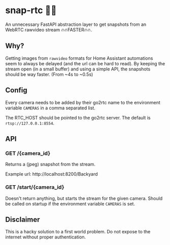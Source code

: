 # snap-rtc 📸🔥

An unnecessary FastAPI abstraction layer to get snapshots from an WebRTC rawvideo stream 🔥🔥FASTER🔥🔥.

## Why?

Getting images from `rawvideo` formats for Home Assistant automations seem to always be delayed (and the url can be hard to read). 
By keeping the stream open (in a small buffer) and using a simple API, the snapshots should be way faster. (From ~4s to ~0.5s)

## Config

Every camera needs to be added by their go2rtc name to the environment variable `CAMERAS` in a comma separated list.

The RTC_HOST should be pointed to the go2rtc server. The default is `rtsp://127.0.0.1:8554`.

## API

### GET /{camera_id}

Returns a (jpeg) snapshot from the stream.

Example url: http://localhost:8200/Backyard

### GET /start/{camera_id}
Doesn't return anything, but starts the stream for the given camera. Should be called on startup if the environment variable `CAMERAS` is set.


## Disclaimer

This is a hacky solution to a first world problem. Do not expose to the internet without proper authentication.